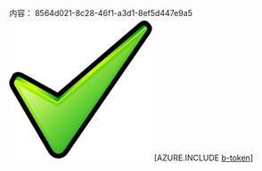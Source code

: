 内容： 8564d021-8c28-46f1-a3d1-8ef5d447e9a5![图像](d4aba7f7-4a71-4923-9df4-4670be2ba69b.png)
[AZURE.INCLUDE [b-token](7f4943de-c8e9-4908-a963-430e32c15418.md)]
